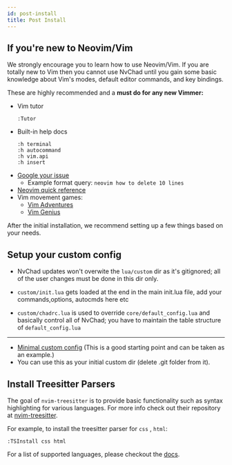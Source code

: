 ```yaml
---
id: post-install
title: Post Install
---
```


## If you're new to Neovim/Vim

We strongly encourage you to learn how to use Neovim/Vim. If you are totally new to Vim then you cannot use NvChad until you gain some basic knowledge about Vim's modes, default editor commands, and key bindings.

These are highly recommended and a **must do for any new Vimmer:**

- Vim tutor
  ```
  :Tutor
  ```
- Built-in help docs
  ```
  :h terminal
  :h autocommand
  :h vim.api
  :h insert
  ```
- [Google your issue](https://google.com)
  - Example format query: `neovim how to delete 10 lines`
- [Neovim quick reference](https://neovim.io/doc/user/quickref.html)
- Vim movement games:
  - [Vim Adventures](https://vim-adventures.com/)
  - [Vim Genius](http://www.vimgenius.com/)

After the initial installation, we recommend setting up a few things based on your needs.

## Setup your custom config

- NvChad updates won't overwite the `lua/custom` dir as it's gitignored; all of the user changes must be done in this dir only.

- `custom/init.lua` gets loaded at the end in the main init.lua file, add your commands,options, autocmds here etc
- `custom/chadrc.lua` is used to override `core/default_config.lua` and basically control all of NvChad; you have to maintain the table structure of `default_config.lua`
---

- [Minimal custom config](https://github.com/NvChad/example_config) (This is a good starting point and can be taken as an example.)
- You can use this as your initial custom dir (delete .git folder from it).

## Install Treesitter Parsers

The goal of `nvim-treesitter` is to provide basic functionality such as syntax highlighting for various languages. For more info check out their repository at [nvim-treesitter](https://github.com/nvim-treesitter/nvim-treesitter).

For example, to install the treesitter parser for `css` , `html`:

```shell
:TSInstall css html
```

For a list of supported languages, please checkout the [docs](https://github.com/nvim-treesitter/nvim-treesitter#supported-languages).
